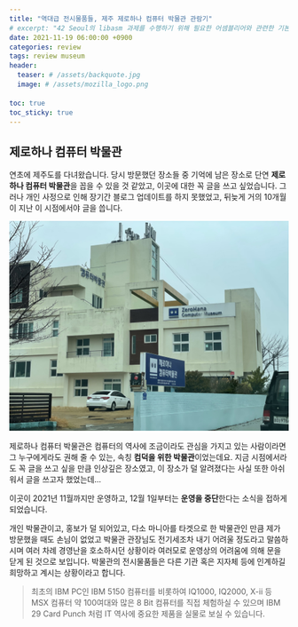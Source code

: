 ```yaml
---
title: "역대급 전시물품들, 제주 제로하나 컴퓨터 박물관 관람기"
# excerpt: "42 Seoul의 libasm 과제를 수행하기 위해 필요한 어셈블리어와 관련한 기본 지식을 정리합니다. 인텔 문법, 64비트 macOS 및 NASM 어셈블러를 활용합니다."
date: 2021-11-19 06:00:00 +0900
categories: review
tags: review museum 
header:
  teaser: # /assets/backquote.jpg
  image: # /assets/mozilla_logo.png 

toc: true  
toc_sticky: true 
---
```


## 제로하나 컴퓨터 박물관

연초에 제주도를 다녀왔습니다. 당시 방문했던 장소들 중 기억에 남은 장소로 단연 **제로하나 컴퓨터 박물관**을 꼽을 수 있을 것 같았고, 이곳에 대한 꼭 글을 쓰고 싶었습니다. 그러나 개인 사정으로 인해 장기간 블로그 업데이트를 하지 못했었고, 뒤늦게 거의 10개월이 지난 이 시점에서야 글을 씁니다. 

![IMG_5833](/assets/2021-11-18-zerohana-museum/IMG_5833.jpeg)

제로하나 컴퓨터 박물관은 컴퓨터의 역사에 조금이라도 관심을 가지고 있는 사람이라면 그 누구에게라도 권해 줄 수 있는, 속칭 **컴덕을 위한 박물관**이었는데요. 지금 시점에서라도 꼭 글을 쓰고 싶을 만큼 인상깊은 장소였고, 이 장소가 덜 알려졌다는 사실 또한 아쉬워서 글을 쓰고자 했었는데...

이곳이 2021년 11월까지만 운영하고, 12월 1일부터는 **운영을 중단**한다는 소식을 접하게 되었습니다.

개인 박물관이고, 홍보가 덜 되어있고, 다소 마니아를 타겟으로 한 박물관인 만큼 제가 방문했을 때도 손님이 없었고 박물관 관장님도 전기세조차 내기 어려울 정도라고 말씀하시며 여러 차례 경영난을 호소하시던 상황이라 여러모로 운영상의 어려움에 의해 문을 닫게 된 것으로 보입니다. 박물관의 전시물품들은 다른 기관 혹은 지자체 등에 인계하길 희망하고 계시는 상황이라고 합니다.





> 최초의 IBM PC인 IBM 5150 컴퓨터를 비롯하여 IQ1000, IQ2000, X-ii 등 MSX 컴퓨터 약 100여대와 많은 8 Bit 컴퓨터를 직접 체험하실 수 있으며 IBM 29 Card Punch 처럼 IT 역사에 중요한 제품을 실물로 보실 수 있습니다.